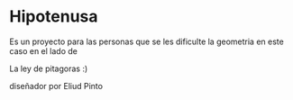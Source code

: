 # Hipotenusa
Es un proyecto para las personas que se les dificulte la geometria en este caso en el lado de 

La ley de pitagoras :)

diseñador por Eliud Pinto
